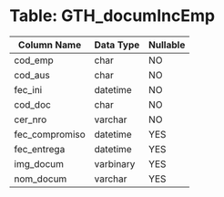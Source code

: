 # Table: GTH_documIncEmp

| Column Name | Data Type | Nullable |
|-------------|-----------|----------|
| cod_emp | char | NO |
| cod_aus | char | NO |
| fec_ini | datetime | NO |
| cod_doc | char | NO |
| cer_nro | varchar | NO |
| fec_compromiso | datetime | YES |
| fec_entrega | datetime | YES |
| img_docum | varbinary | YES |
| nom_docum | varchar | YES |
